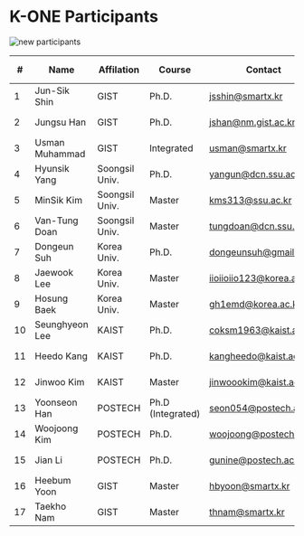 # K-ONE Participants

![new participants](https://github.com/K-OpenNet/Main/blob/master/images/K-ONE_Participants_New.png)


\# | Name      | Affilation | Course | Contact | Developed S/W | Period
----|----------|------------|--------|---------|---------------|-------
1| Jun-Sik Shin | GIST | Ph.D. | jsshin@smartx.kr  | [OpenStack-OvN](https://github.com/K-OpenNet/OpenStack-OvN) | 15.06-Current
2| Jungsu Han | GIST | Ph.D. | jshan@nm.gist.ac.kr | [OpenStack-MultiView](https://github.com/K-OpenNet/OpenStack-MultiView) | 15.06-Current
3| Usman Muhammad | GIST | Integrated | usman@smartx.kr | - | 16.06-Current
4| Hyunsik Yang | Soongsil Univ. | Ph.D.| yangun@dcn.ssu.ac.kr |[OPNFV-HealthMon](https://github.com/K-OpenNet/OPNFV-HealthMon)| 15.06-Current 
5| MinSik Kim | Soongsil Univ. | Master | kms313@ssu.ac.kr | [OPNFV-StateMon](https://github.com/K-OpenNet/OPNFV-StateMon)| 15.06-Current 
6| Van-Tung Doan | Soongsil Univ. | Master | tungdoan@dcn.ssu.ac.kr | - | 16.06-Current 
7| Dongeun Suh | Korea Univ. | Ph.D. | dongeunsuh@gmail.com | [ODL-OSASS](https://github.com/K-OpenNet/ODL-OSASS) |15.06-Current 
8| Jaewook Lee | Korea Univ. | Master | iioiioiio123@korea.ac.kr |[ODL-TASS](https://github.com/K-OpenNet/ODL-TASS)| 15.06-Current 
9| Hosung Baek| Korea Univ. | Master | gh1emd@korea.ac.kr | [ODL-SRMSS](https://github.com/K-OpenNet/ODL-SRMSS)| 15.06-Current 
10| Seunghyeon Lee | KAIST | Ph.D. |coksm1963@kaist.ac.kr | [ONOS-ApSM](https://github.com/K-OpenNet/ONOS-ApSM) |15.06-Current 
11| Heedo Kang | KAIST | Ph.D. |kangheedo@kaist.ac.kr | [ONOS-SSM](https://github.com/K-OpenNet/ONOS-SSM) |16.01-Current 
12| Jinwoo Kim | KAIST | Master |jinwoookim@kaist.ac.kr | [ONOS-SMoV](https://github.com/K-OpenNet/ONOS-SMoV) |15.06-Current 
13| Yoonseon Han | POSTECH | Ph.D (Integrated)| seon054@postech.ac.kr | [ONOS-LISP](https://github.com/K-OpenNet/ONOS-LISP)| 15.06-Current 
14| Woojoong Kim | POSTECH | Ph.D. |woojoong@postech.ac.kr | [ONOS-MasMan](https://github.com/K-OpenNet/ONOS-MasMan) |15.06-Current 
15| Jian Li | POSTECH | Ph.D. |gunine@postech.ac.kr | - | 16.06-Current 
16| Heebum Yoon | GIST | Master | hbyoon@smartx.kr | - |16.06-Current 
17| Taekho Nam | GIST | Master| thnam@smartx.kr | - |16.06-Current
